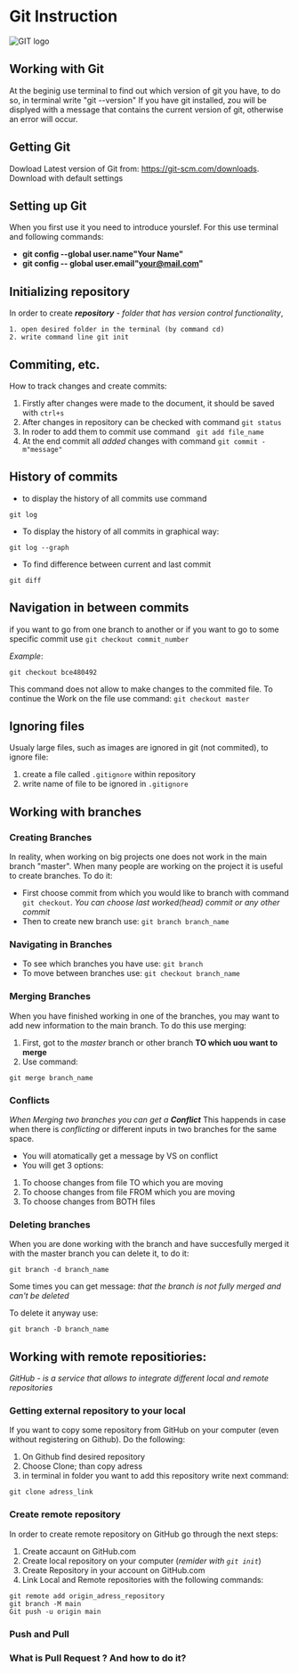 # Git Instruction 
![GIT logo](th.jpg)
## Working with Git

At the beginig use terminal to find out which version of git you have, to do so, in terminal write "git --version"
If you have git installed, zou will be displyed with a message that contains the current version of git, otherwise an error will occur. 

## Getting Git
Dowload Latest version of Git from: https://git-scm.com/downloads. 
Download with default settings 

## Setting up Git
When you first use it you need to introduce yourslef. 
For this use terminal and following commands:

* **git config --global user.name"Your Name"**
* **git config -- global user.email"your@mail.com"**


## Initializing repository 

In order to create __*repository*__ - *folder that has version control functionality*, 
```
1. open desired folder in the terminal (by command cd)
2. write command line git init
```
## Commiting, etc.
How to track changes and create commits: 
1. Firstly after changes were made to the document, it should be saved with `ctrl+s`
2. After changes in repository can be checked with command  `git status` 
3. In roder to add them to commit use command ` git add file_name`
4. At the end commit all *added* changes with command `git commit -m"message"`

## History of commits
* to display the history of all commits use command 
```
git log
```
* To display the history of all commits in graphical way:
```
git log --graph
```
* To find difference between current and last commit 
```
git diff
```

## Navigation in between commits
if you want to go from one branch to another or if you want to go to some specific commit use `git checkout commit_number`

_Example_:
```
git checkout bce480492
```
 
This command does not allow to make changes to the commited file.
To continue the Work on the file use command: `git checkout master`

## Ignoring files
Usualy large files, such as images are ignored in git (not commited), to ignore file: 
1. create a file called `.gitignore` within repository 
2. write name of file to be ignored in  `.gitignore`

## Working with branches 
### Creating Branches
In reality, when working on big projects one does not work in the main branch "master". When many people are working on the project it is useful to create branches. To do it: 
* First choose commit from which you would like to branch with command `git checkout`. _You can choose last worked(head) commit or any other commit_
* Then to create new branch use: `git branch branch_name`

### Navigating in Branches
* To see which branches you have use: `git branch`
* To move between branches use: `git checkout branch_name`

### Merging Branches
When you have finished working in one of the branches, you may want to add new information to the main branch. To do this use merging: 
1. First, got to the _master_ branch or other branch **TO which uou want to merge**
2. Use command: 
```
git merge branch_name
```
### Conflicts
_When Merging two branches you can get a **Conflict**_ 
This happends in case when there is _conflicting_ or different inputs in two branches for the same space.
+ You will atomatically get a message by VS on conflict
+ You will get 3 options: 
1. To choose changes from file TO which you are moving
2. To choose changes from file FROM which you are moving
3. To choose changes from BOTH files 
### Deleting branches
When you  are done working with the branch and have succesfully merged it with the master branch you can delete it, to do it: 
``` 
git branch -d branch_name
```
Some times you can get message: _that the branch is not fully merged and can't be deleted_ 

To delete it anyway use: 
~~~
git branch -D branch_name
~~~

## Working with remote repositiories: 
_GitHub - is a service that allows to integrate different local and remote repositories_
### Getting external repository to your local
If you want to copy some repository from GitHub on your computer (even without registering on Github). Do the following: 
1. On Github find desired repository
2. Choose Clone; than copy adress
3. in terminal in folder you want to add this repository write next command: 
```
git clone adress_link
```

### Create remote repository
In order to create remote repository on GitHub go through the next steps: 
1. Create accaunt on GitHub.com
2. Create local repository on your computer (_remider with  `git init`_)
3. Create Repository in your account on GitHub.com
3. Link Local and Remote repositories with the following commands: 
```
git remote add origin_adress_repository
git branch -M main
Git push -u origin main
```
### Push and Pull

### What is **Pull Request** ? And how to do it? 